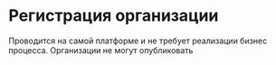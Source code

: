 # Регистрация организации
Проводится на самой платформе и не требует реализации бизнес процесса.
Организации не могут опубликовать 
